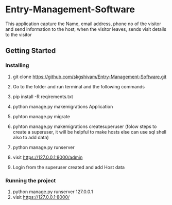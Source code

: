 # Entry-Management-Software
This application capture the Name, email address, phone no of the visitor and send information to the host, when the visitor leaves, sends visit details to the visitor

## Getting Started

### Installing
1. git clone https://github.com/skgshivam/Entry-Management-Software.git
2. Go to the folder and run terminal and the following commands
3. pip install -R reqirements.txt

4. python manage.py makemigrations Application
5. pyhton manage.py migrate
6. pyhton manage.py makemigrations createsuperuser (folow steps to create a superuser, it will be helpful to make hosts else can use sql shell also to add data)
7. python manage.py runserver 
8. visit https://127.0.0.1:8000/admin
9. Login from the superuser created and add Host data

### Running the project
1. python manage.py runserver 127.0.0.1
2. visit https://127.0.0.1:8000/




